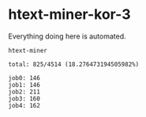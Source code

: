 # htext-miner-kor-3

Everything doing here is automated.

```
htext-miner

total: 825/4514 (18.276473194505982%)

job0: 146
job1: 146
job2: 211
job3: 160
job4: 162
```